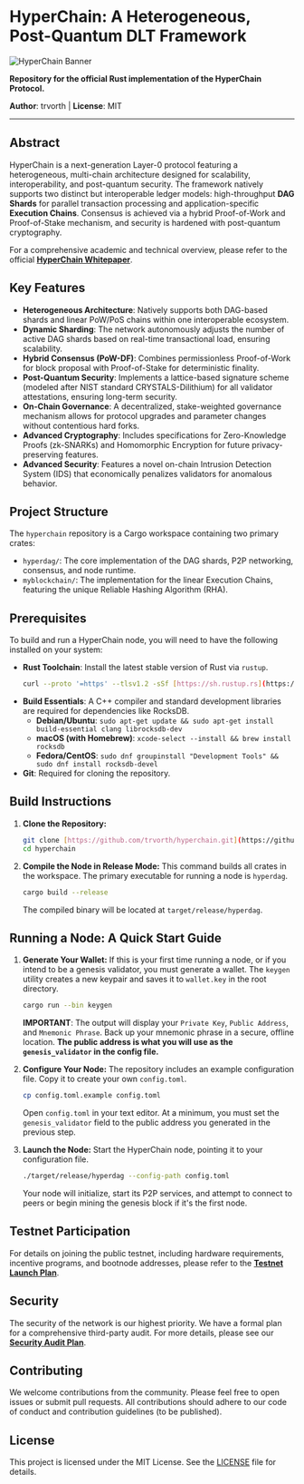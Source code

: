 # HyperChain: A Heterogeneous, Post-Quantum DLT Framework

![HyperChain Banner](https://placehold.co/1200x300/1a1a2e/e0e0e0?text=HyperChain)

**Repository for the official Rust implementation of the HyperChain Protocol.**

**Author**: trvorth | **License**: MIT

---

## Abstract

HyperChain is a next-generation Layer-0 protocol featuring a heterogeneous, multi-chain architecture designed for scalability, interoperability, and post-quantum security. The framework natively supports two distinct but interoperable ledger models: high-throughput **DAG Shards** for parallel transaction processing and application-specific **Execution Chains**. Consensus is achieved via a hybrid Proof-of-Work and Proof-of-Stake mechanism, and security is hardened with post-quantum cryptography.

For a comprehensive academic and technical overview, please refer to the official [**HyperChain Whitepaper**](./docs/hyperchain-whitepaper.pdf).

## Key Features

* **Heterogeneous Architecture**: Natively supports both DAG-based shards and linear PoW/PoS chains within one interoperable ecosystem.
* **Dynamic Sharding**: The network autonomously adjusts the number of active DAG shards based on real-time transactional load, ensuring scalability.
* **Hybrid Consensus (PoW-DF)**: Combines permissionless Proof-of-Work for block proposal with Proof-of-Stake for deterministic finality.
* **Post-Quantum Security**: Implements a lattice-based signature scheme (modeled after NIST standard CRYSTALS-Dilithium) for all validator attestations, ensuring long-term security.
* **On-Chain Governance**: A decentralized, stake-weighted governance mechanism allows for protocol upgrades and parameter changes without contentious hard forks.
* **Advanced Cryptography**: Includes specifications for Zero-Knowledge Proofs (zk-SNARKs) and Homomorphic Encryption for future privacy-preserving features.
* **Advanced Security**: Features a novel on-chain Intrusion Detection System (IDS) that economically penalizes validators for anomalous behavior.

## Project Structure

The `hyperchain` repository is a Cargo workspace containing two primary crates:
* `hyperdag/`: The core implementation of the DAG shards, P2P networking, consensus, and node runtime.
* `myblockchain/`: The implementation for the linear Execution Chains, featuring the unique Reliable Hashing Algorithm (RHA).

## Prerequisites

To build and run a HyperChain node, you will need to have the following installed on your system:

* **Rust Toolchain**: Install the latest stable version of Rust via `rustup`.
    ```bash
    curl --proto '=https' --tlsv1.2 -sSf [https://sh.rustup.rs](https://sh.rustup.rs) | sh
    ```
* **Build Essentials**: A C++ compiler and standard development libraries are required for dependencies like RocksDB.
    * **Debian/Ubuntu**: `sudo apt-get update && sudo apt-get install build-essential clang librocksdb-dev`
    * **macOS (with Homebrew)**: `xcode-select --install && brew install rocksdb`
    * **Fedora/CentOS**: `sudo dnf groupinstall "Development Tools" && sudo dnf install rocksdb-devel`
* **Git**: Required for cloning the repository.

## Build Instructions

1.  **Clone the Repository:**
    ```bash
    git clone [https://github.com/trvorth/hyperchain.git](https://github.com/trvorth/hyperchain.git)
    cd hyperchain
    ```

2.  **Compile the Node in Release Mode:**
    This command builds all crates in the workspace. The primary executable for running a node is `hyperdag`.
    ```bash
    cargo build --release
    ```
    The compiled binary will be located at `target/release/hyperdag`.

## Running a Node: A Quick Start Guide

1.  **Generate Your Wallet:**
    If this is your first time running a node, or if you intend to be a genesis validator, you must generate a wallet. The `keygen` utility creates a new keypair and saves it to `wallet.key` in the root directory.
    ```bash
    cargo run --bin keygen
    ```
    **IMPORTANT**: The output will display your `Private Key`, `Public Address`, and `Mnemonic Phrase`. Back up your mnemonic phrase in a secure, offline location. **The public address is what you will use as the `genesis_validator` in the config file.**

2.  **Configure Your Node:**
    The repository includes an example configuration file. Copy it to create your own `config.toml`.
    ```bash
    cp config.toml.example config.toml
    ```
    Open `config.toml` in your text editor. At a minimum, you must set the `genesis_validator` field to the public address you generated in the previous step.

3.  **Launch the Node:**
    Start the HyperChain node, pointing it to your configuration file.
    ```bash
    ./target/release/hyperdag --config-path config.toml
    ```
    Your node will initialize, start its P2P services, and attempt to connect to peers or begin mining the genesis block if it's the first node.

## Testnet Participation

For details on joining the public testnet, including hardware requirements, incentive programs, and bootnode addresses, please refer to the [**Testnet Launch Plan**](./docs/testnet-plan.md).

## Security

The security of the network is our highest priority. We have a formal plan for a comprehensive third-party audit. For more details, please see our [**Security Audit Plan**](./docs/security-audit-plan.md).

## Contributing

We welcome contributions from the community. Please feel free to open issues or submit pull requests. All contributions should adhere to our code of conduct and contribution guidelines (to be published).

## License

This project is licensed under the MIT License. See the [LICENSE](./LICENSE) file for details.


